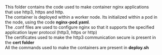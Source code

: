 This folder contains the code used to make container nginx applications that use http3, https and http. <br />
The container is deployed within a worker node. Its initialized within a pod in the node, using the code **nginx-pod.yaml**. <br />
The .conf files are used to configure nginx so that it supports the specified application layer protocol (http3, https or http) <br />
The certificates used to make the http3 communication secure is present in the **cert folder** <br />
All the commands used to make the containers are present in **deploy.sh**
